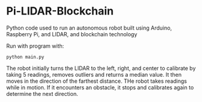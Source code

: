 # Pi-LIDAR-Blockchain

Python code used to run an autonomous robot built using Arduino, Raspberry Pi, and LIDAR, and blockchain technology

Run with program with:
```
python main.py
```

The robot initially turns the LIDAR to the left, right, and center to calibrate by taking 5 readings, removes outliers and returns a median value. It then moves in the direction of the farthest distance. THe robot takes readings while in motion. If it encounters an obstacle, it stops and calibrates again to determine the next direction. 
